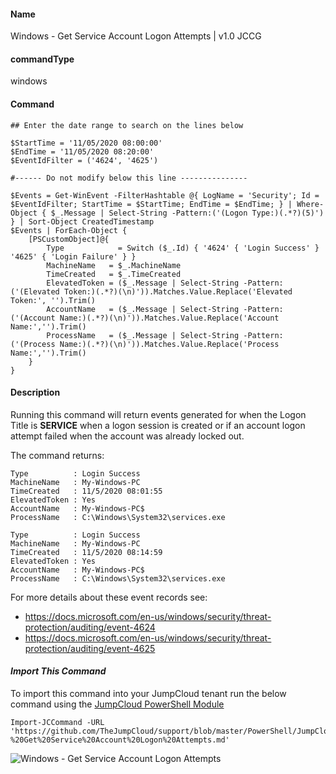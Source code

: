 #### Name

Windows - Get Service Account Logon Attempts | v1.0 JCCG

#### commandType

windows

#### Command

```
## Enter the date range to search on the lines below

$StartTime = '11/05/2020 08:00:00'
$EndTime = '11/05/2020 08:20:00'
$EventIdFilter = ('4624', '4625')

#------ Do not modify below this line ---------------

$Events = Get-WinEvent -FilterHashtable @{ LogName = 'Security'; Id = $EventIdFilter; StartTime = $StartTime; EndTime = $EndTime; } | Where-Object { $_.Message | Select-String -Pattern:('(Logon Type:)(.*?)(5)') } | Sort-Object CreatedTimestamp
$Events | ForEach-Object {
    [PSCustomObject]@{
        Type            = Switch ($_.Id) { '4624' { 'Login Success' } '4625' { 'Login Failure' } }
        MachineName   = $_.MachineName
        TimeCreated   = $_.TimeCreated
        ElevatedToken = ($_.Message | Select-String -Pattern:('(Elevated Token:)(.*?)(\n)')).Matches.Value.Replace('Elevated Token:', '').Trim()
        AccountName   = ($_.Message | Select-String -Pattern:('(Account Name:)(.*?)(\n)')).Matches.Value.Replace('Account Name:','').Trim()
        ProcessName   = ($_.Message | Select-String -Pattern:('(Process Name:)(.*?)(\n)')).Matches.Value.Replace('Process Name:','').Trim()
    }
}
```

#### Description

Running this command will return events generated for when the Logon Title is **SERVICE** when a logon session is created or if an account logon attempt failed when the account was already locked out.

The command returns:
```
Type          : Login Success
MachineName   : My-Windows-PC
TimeCreated   : 11/5/2020 08:01:55
ElevatedToken : Yes
AccountName   : My-Windows-PC$
ProcessName   : C:\Windows\System32\services.exe

Type          : Login Success
MachineName   : My-Windows-PC
TimeCreated   : 11/5/2020 08:14:59
ElevatedToken : Yes
AccountName   : My-Windows-PC$
ProcessName   : C:\Windows\System32\services.exe
```

For more details about these event records see:
* https://docs.microsoft.com/en-us/windows/security/threat-protection/auditing/event-4624
* https://docs.microsoft.com/en-us/windows/security/threat-protection/auditing/event-4625

#### *Import This Command*

To import this command into your JumpCloud tenant run the below command using the [JumpCloud PowerShell Module](https://github.com/TheJumpCloud/support/wiki/Installing-the-JumpCloud-PowerShell-Module)

```
Import-JCCommand -URL 'https://github.com/TheJumpCloud/support/blob/master/PowerShell/JumpCloud%20Commands%20Gallery/Windows%20Commands/Windows%20-%20Get%20Service%20Account%20Logon%20Attempts.md'
```

![Windows - Get Service Account Logon Attempts](https://github.com/TheJumpCloud/support/blob/master/PowerShell/JumpCloud%20Commands%20Gallery/Files/Windows%20-%20Get%20Service%20Account%20Logon%20Attempts.png?raw=true)
